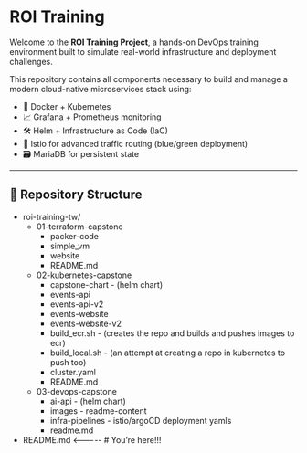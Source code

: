 # ROI Training

Welcome to the **ROI Training Project**, a hands-on DevOps training environment built to simulate real-world infrastructure and deployment challenges.

This repository contains all components necessary to build and manage a modern cloud-native microservices stack using:

- 🐳 Docker + Kubernetes
- 📈 Grafana + Prometheus monitoring
- 🛠️ Helm + Infrastructure as Code (IaC)
- 🧩 Istio for advanced traffic routing (blue/green deployment)
- 🗃️ MariaDB for persistent state

---

## 📂 Repository Structure
* roi-training-tw/
  * 01-terraform-capstone
     * packer-code
     * simple_vm
     * website
     * README.md
  * 02-kubernetes-capstone
     * capstone-chart - (helm chart)
     * events-api
     * events-api-v2
     * events-website
     * events-website-v2
     * build_ecr.sh   - (creates the repo and builds and pushes images to ecr)
     * build_local.sh - (an attempt at creating a repo in kubernetes to push too)
     * cluster.yaml
     * README.md
  * 03-devops-capstone
     * ai-api - (helm chart)
     * images - readme-content
     * infra-pipelines - istio/argoCD deployment yamls
     * readme.md
* README.md               <----- # You’re here!!!
